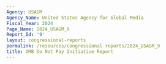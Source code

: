 ```yaml
---
Agency: USAGM
Agency_Name: United States Agency for Global Media
Fiscal_Year: 2024
Page_Name: 2024_USAGM_9
Report_Id: '9'
layout: congressional-reports
permalink: /resources/congressional-reports/2024_USAGM_9
title: OMB Do Not Pay Initiative Report
---
```

